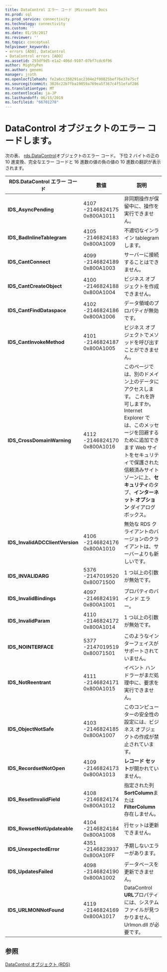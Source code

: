 ```yaml
---
title: DataControl エラー コード |Microsoft Docs
ms.prod: sql
ms.prod_service: connectivity
ms.technology: connectivity
ms.custom: ''
ms.date: 01/19/2017
ms.reviewer: ''
ms.topic: conceptual
helpviewer_keywords:
- errors [ADO], DataControl
- DataControl errors [ADO]
ms.assetid: 293df9d5-e1a2-406d-9107-07bf7cdc6f96
author: MightyPen
ms.author: genemi
manager: jroth
ms.openlocfilehash: fe2a6cc350291ac2304e2f00825bef76e37e75cf
ms.sourcegitcommit: 3026c22b7fba19059a769ea5f367c4f51efaf286
ms.translationtype: MT
ms.contentlocale: ja-JP
ms.lasthandoff: 06/15/2019
ms.locfileid: "66701278"
---
```

# <a name="datacontrol-object-error-codes"></a>DataControl オブジェクトのエラー コードします。
次の表、 [rds.DataControl](../../../ado/reference/rds-api/datacontrol-object-rds.md)オブジェクトのエラー コード。 下位 2 バイトの正の 10 進変換、完全なエラー コードと 16 進数の値の負の値の 10 進数の翻訳が表示されます。

|RDS.DataControl エラー コード|数値|説明|
|---------------------------------|------------|-----------------|
|**IDS_AsyncPending**|4107 -2146824175 0x800A1011|非同期操作が保留中に、操作を実行できません。|
|**IDS_BadInlineTablegram**|4105 -2146824183 0x800A1009|不適切なインライン tablegram します。|
|**IDS_CantConnect**|4099 -2146824189 0x800A1003|サーバーに接続することはできません。|
|**IDS_CantCreateObject**|4100 -2146824188 0x800A1004|ビジネス オブジェクトを作成できません。|
|**IDS_CantFindDataspace**|4102 -2146824186 0x800A1006|データ領域のプロパティが無効です。|
|**IDS_CantInvokeMethod**|4101 -2146824187 0x800A1005|ビジネス オブジェクトでメソッドを呼び出すことができません。|
|**IDS_CrossDomainWarning**|4112 -2146824170 0x800A1016|このページでは、別のドメイン上のデータにアクセスします。 これを許可しますか。 Internet Explorer では、このメッセージを回避するために追加できます Web サイトをセキュリティで保護された信頼済みサイト ゾーンに上、**セキュリティ**のタブ、**インターネット オプション** ダイアログ ボックス。|
|**IDS_InvalidADCClientVersion**|4106 -2146824176 0x800A1010|無効な RDS クライアントのバージョンのクライアントは、サーバーよりも新しいです。|
|**IDS_INVALIDARG**|5376 -2147019520 0x80071500|1 つ以上の引数が無効です。|
|**IDS_InvalidBindings**|4097 -2146824191 0x800A1001|プロパティのバインド エラー。|
|**IDS_InvalidParam**|4110 -2146824172 0x800A1014|1 つ以上の引数が無効です。|
|**IDS_NOINTERFACE**|5377 -2147019519 0x80071501|このようなインターフェイスがサポートされていません。|
|**IDS_NotReentrant**|4111 -2146824171 0x800A1015|イベント ハンドラーがまだ処理中に、要求を実行できません。|
|**IDS_ObjectNotSafe**|4103 -2146824185 0x800A1007|このコンピューターの安全性の設定には、ビジネス オブジェクトの作成が禁止されています。|
|**IDS_RecordsetNotOpen**|4109 -2146824173 0x800A1013|**レコード セット**が開かれていません。|
|**IDS_ResetInvalidField**|4108 -2146824174 0x800A1012|指定された列**SortColumn**または**FilterColumn**存在しません。|
|**IDS_RowsetNotUpdateable**|4104 -2146824184 0x800A1008|行セットは更新できません。|
|**IDS_UnexpectedError**|4351 -2146823937 0x800A10FF|予期しないエラーがあります。|
|**IDS_UpdatesFailed**|4098 -2146824190 0x800A1002|データベースを更新できません。|
|**IDS_URLMONNotFound**|4119 -2146824169 0x800A1017|DataControl **URL**プロパティには、システム ファイルが見つかりません、Urlmon.dll が必要です。|

## <a name="see-also"></a>参照
 [DataControl オブジェクト (RDS)](../../../ado/reference/rds-api/datacontrol-object-rds.md)
